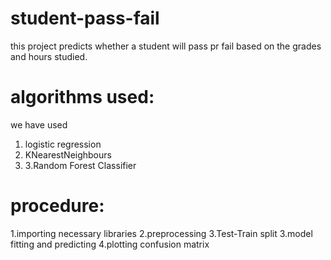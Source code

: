 # student-pass-fail
this project predicts whether a student will pass pr fail based on the grades and hours studied.
# algorithms used:
we have used 
1. logistic regression 
2. KNearestNeighbours
3. 3.Random Forest Classifier
# procedure:
1.importing necessary libraries
2.preprocessing 
3.Test-Train split
3.model fitting and predicting
4.plotting confusion matrix
